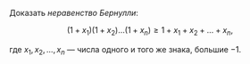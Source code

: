 Доказать *неравенство Бернулли*:

$$ (1+x_1)(1+x_2)\ldots(1+x_n)\geqslant 1 + x_1 + x_2 + \ldots + x_n, $$

где $x_1, x_2, \ldots, x_n$ — числа одного и того же знака, большие $-1$.